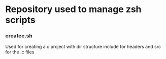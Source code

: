 <h1> Repository used to manage zsh scripts</h1>

<h3>createc.sh</h3>
<p>Used for creating a c project with dir structure include for headers and src for the .c files</p>

